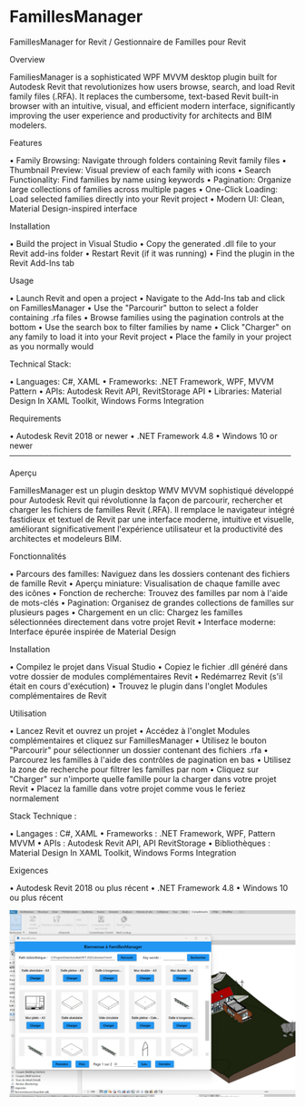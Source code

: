 # FamillesManager
FamillesManager for Revit / Gestionnaire de Familles pour Revit

Overview

FamiliesManager is a sophisticated WPF MVVM desktop plugin built for Autodesk Revit that revolutionizes how users browse, search, and load Revit family files (.RFA). It replaces the cumbersome, text-based Revit built-in browser with an intuitive, visual, and efficient modern interface, significantly improving the user experience and productivity for architects and BIM modelers.

Features

•	Family Browsing: Navigate through folders containing Revit family files
•	Thumbnail Preview: Visual preview of each family with icons
•	Search Functionality: Find families by name using keywords
•	Pagination: Organize large collections of families across multiple pages
•	One-Click Loading: Load selected families directly into your Revit project
•	Modern UI: Clean, Material Design-inspired interface

Installation

•	Build the project in Visual Studio
•	Copy the generated .dll file to your Revit add-ins folder
•	Restart Revit (if it was running)
•	Find the plugin in the Revit Add-Ins tab

Usage

•	Launch Revit and open a project
•	Navigate to the Add-Ins tab and click on FamillesManager
•	Use the "Parcourir" button to select a folder containing .rfa files
•	Browse families using the pagination controls at the bottom
•	Use the search box to filter families by name
•	Click "Charger" on any family to load it into your Revit project
•	Place the family in your project as you normally would

Technical Stack:

•	Languages: C#, XAML
•	Frameworks: .NET Framework, WPF, MVVM Pattern
•	APIs: Autodesk Revit API, RevitStorage API
•	Libraries: Material Design In XAML Toolkit, Windows Forms Integration

Requirements

•	Autodesk Revit 2018 or newer
•	.NET Framework 4.8
•	Windows 10 or newer
──────────────────────────────────────────────────

Aperçu

FamillesManager est un plugin desktop WMV MVVM sophistiqué développé pour Autodesk Revit qui révolutionne la façon de parcourir, rechercher et charger les fichiers de familles Revit (.RFA). Il remplace le navigateur intégré fastidieux et textuel de Revit par une interface moderne, intuitive et visuelle, améliorant significativement l'expérience utilisateur et la productivité des architectes et modeleurs BIM.

Fonctionnalités

•	Parcours des familles: Naviguez dans les dossiers contenant des fichiers de famille Revit
•	Aperçu miniature: Visualisation de chaque famille avec des icônes
•	Fonction de recherche: Trouvez des familles par nom à l'aide de mots-clés
•	Pagination: Organisez de grandes collections de familles sur plusieurs pages
•	Chargement en un clic: Chargez les familles sélectionnées directement dans votre projet Revit
•	Interface moderne: Interface épurée inspirée de Material Design

Installation

•	Compilez le projet dans Visual Studio
•	Copiez le fichier .dll généré dans votre dossier de modules complémentaires Revit
•	Redémarrez Revit (s'il était en cours d'exécution)
•	Trouvez le plugin dans l'onglet Modules complémentaires de Revit

Utilisation

•	Lancez Revit et ouvrez un projet
•	Accédez à l'onglet Modules complémentaires et cliquez sur FamillesManager
•	Utilisez le bouton "Parcourir" pour sélectionner un dossier contenant des fichiers .rfa
•	Parcourez les familles à l'aide des contrôles de pagination en bas
•	Utilisez la zone de recherche pour filtrer les familles par nom
•	Cliquez sur "Charger" sur n'importe quelle famille pour la charger dans votre projet Revit
•	Placez la famille dans votre projet comme vous le feriez normalement

Stack Technique :

•	Langages : C#, XAML
•	Frameworks : .NET Framework, WPF, Pattern MVVM
•	APIs : Autodesk Revit API, API RevitStorage
•	Bibliothèques : Material Design In XAML Toolkit, Windows Forms Integration

Exigences

•	Autodesk Revit 2018 ou plus récent
•	.NET Framework 4.8
•	Windows 10 ou plus récent

![Demo](./FamillesManager_Demo.png)
